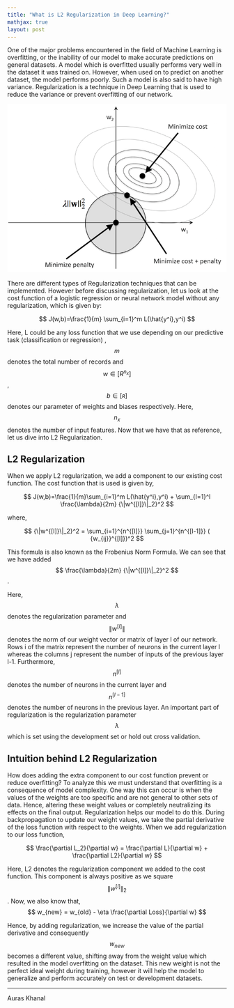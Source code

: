 ```yaml
---
title: "What is L2 Regularization in Deep Learning?"
mathjax: true
layout: post
---
```


One of the major problems encountered in the field of Machine Learning is overfitting, or the inability of our model to make accurate predictions on general datasets. A model which is overfitted usually performs very well in the dataset it was trained on. However, when used on to predict on another dataset, the model performs poorly. Such a model is also said to have high variance. Regularization is a technique in Deep Learning that is used to reduce the variance or prevent overfitting of our network. 



![l2](/assets/l2.png)

There are different types of Regularization techniques that can be implemented. However before discussing regularization, let us look at the cost function of a logistic regression or neural network model without any regularization, which is given by:

$$ J(w,b)=\frac{1}{m} \sum_{i=1}^m L(\hat{y^i},y^i) $$

Here, L could be any loss function that we use depending on our predictive task (classification or regression) , $$ m $$ denotes the total number of records and $$ w \in [R^{n_x}] $$,$$ b\in[ʀ] $$ denotes our parameter of weights and biases respectively. Here, $$ n_x $$ denotes the number of input features. Now that we have that as reference, let us dive into L2 Regularization.

## L2 Regularization

When we apply L2 regularization, we add a component to our existing cost function. The cost function that is used is given by, 
 
$$ J(w,b)=\frac{1}{m}\sum_{i=1}^m L(\hat{y^i},y^i) + \sum_{l=1}^l \frac{\lambda}{2m} {\|w^{[l]}\|_2}^2 $$  

where,

$$ {\|w^{[l]}\|_2}^2 = \sum_{i=1}^{n^{[l]}} \sum_{j=1}^{n^{[l-1]}} ( {w_{ij}}^{[l]})^2 $$ 

This formula is also known as the Frobenius Norm Formula. We can see that we have added $$ \frac{\lambda}{2m} {\|w^{[l]}\|_2}^2 $$. 

Here, $$ \lambda $$ denotes the regularization parameter and $$ \|w^{[l]}\| $$ denotes the norm of our weight vector or matrix of layer l of our network. Rows i of the matrix represent the number of neurons in the current layer l whereas the columns j represent the number of inputs of the previous layer l-1. Furthermore, $$ n^{[l]} $$ denotes the number of neurons in the current layer and $$ n^{[l-1]} $$ denotes the number of neurons in the previous layer. An important part of regularization is the regularization parameter $$ \lambda $$ which is set using the development set or hold out cross validation. 

## Intuition behind L2 Regularization

How does adding the extra component to our cost function prevent or reduce overfitting? To analyze this we must understand that overfitting is a consequence of model complexity. One way this can occur is when the values of the weights are too specific and are not general to other sets of data. Hence, altering these weight values or completely neutralizing its effects on the final output. Regularization helps our model to do this. During backpropagation to update our weight values, we take the partial derivative of the loss function with respect to the weights. When we add regularization to our loss function,

$$ \frac{\partial L_2}{\partial w} = \frac{\partial L}{\partial w} + \frac{\partial L2}{\partial w}  $$

Here, L2 denotes the regularization component we added to the cost function. This component is always positive as we square $$ \|w^{[l]}\|_2 $$.  Now, we also know that,
$$ w_{new} = w_{old} - \eta \frac{\partial Loss}{\partial w} $$

Hence, by adding regularization, we increase the value of the partial derivative and consequently $$ w_{new} $$ becomes a different value, shifting away from the weight value which resulted in the model overfitting on the dataset. This new weight is not the perfect ideal weight during training, however it will help the model to generalize and perform accurately on test or development datasets.

---
Auras Khanal
